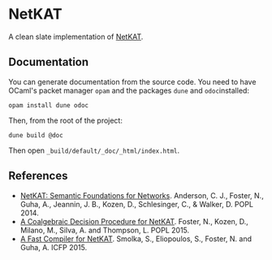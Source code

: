 # NetKAT
A clean slate implementation of [NetKAT](http://www.cs.cornell.edu/~jnfoster/papers/frenetic-netkat.pdf).

## Documentation
You can generate documentation from the source code. You need to have OCaml's packet manager `opam` and the packages `dune` and `odoc`installed:
```
opam install dune odoc
```
Then, from the root of the project:
```
dune build @doc
```
Then open `_build/default/_doc/_html/index.html`.

## References
* [NetKAT: Semantic Foundations for Networks](http://www.cs.cornell.edu/~jnfoster/papers/frenetic-netkat.pdf). Anderson, C. J., Foster, N., Guha, A., Jeannin, J. B., Kozen, D., Schlesinger, C., & Walker, D. POPL 2014.
* [A Coalgebraic Decision Procedure for NetKAT](http://www.cs.cornell.edu/~jnfoster/papers/netkat-automata.pdf). Foster, N., Kozen, D., Milano, M., Silva, A. and Thompson, L. POPL 2015.
* [A Fast Compiler for NetKAT](https://www.cs.cornell.edu/~jnfoster/papers/netkat-compiler.pdf). Smolka, S., Eliopoulos, S., Foster, N. and Guha, A. ICFP 2015.
